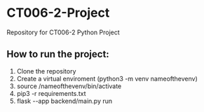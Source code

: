 # CT006-2-Project
Repository for CT006-2 Python Project

## How to run the project:
1. Clone the repository
2. Create a virtual enviroment (python3 -m venv nameofthevenv)
3. source /nameofthevenv/bin/activate
4. pip3 -r requirements.txt
5. flask --app backend/main.py run
